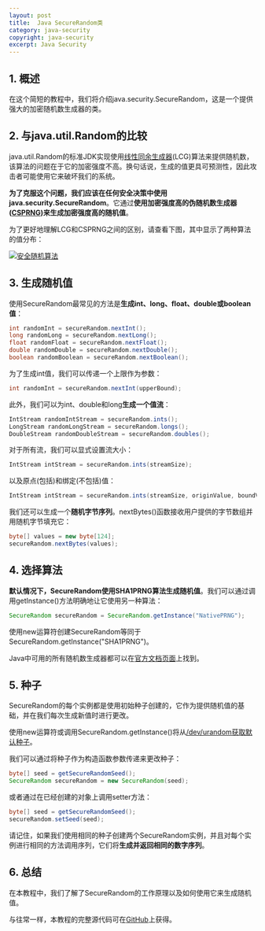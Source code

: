 ```yaml
---
layout: post
title:  Java SecureRandom类
category: java-security
copyright: java-security
excerpt: Java Security
---
```


## 1. 概述

在这个简短的教程中，我们将介绍java.security.SecureRandom，这是一个提供强大的加密随机数生成器的类。

## 2. 与java.util.Random的比较

java.util.Random的标准JDK实现使用[线性同余生成器](https://en.wikipedia.org/wiki/Linear_congruential_generator)(LCG)算法来提供随机数，该算法的问题在于它的加密强度不高。换句话说，生成的值更具可预测性，因此攻击者可能使用它来破坏我们的系统。

**为了克服这个问题，我们应该在任何安全决策中使用java.security.SecureRandom**。它通过**使用加密强度高的伪随机数生成器([CSPRNG](https://en.wikipedia.org/wiki/Cryptographically_secure_pseudorandom_number_generator))来生成加密强度高的随机值**。

为了更好地理解LCG和CSPRNG之间的区别，请查看下图，其中显示了两种算法的值分布：

[![安全随机算法](https://www.baeldung.com/wp-content/uploads/2019/07/secure_random_algorithms.png)](https://www.baeldung.com/wp-content/uploads/2019/07/secure_random_algorithms.png)

## 3. 生成随机值

使用SecureRandom最常见的方法是**生成int、long、float、double或boolean值**：

```java
int randomInt = secureRandom.nextInt();
long randomLong = secureRandom.nextLong();
float randomFloat = secureRandom.nextFloat();
double randomDouble = secureRandom.nextDouble();
boolean randomBoolean = secureRandom.nextBoolean();
```

为了生成int值，我们可以传递一个上限作为参数：

```java
int randomInt = secureRandom.nextInt(upperBound);
```

此外，我们可以为int、double和long**生成一个值流**：

```java
IntStream randomIntStream = secureRandom.ints();
LongStream randomLongStream = secureRandom.longs();
DoubleStream randomDoubleStream = secureRandom.doubles();
```

对于所有流，我们可以显式设置流大小：

```java
IntStream intStream = secureRandom.ints(streamSize);
```

以及原点(包括)和绑定(不包括)值：

```java
IntStream intStream = secureRandom.ints(streamSize, originValue, boundValue);
```

我们还可以生成一个**随机字节序列**。nextBytes()函数接收用户提供的字节数组并用随机字节填充它：

```java
byte[] values = new byte[124];
secureRandom.nextBytes(values);
```

## 4. 选择算法

**默认情况下，SecureRandom使用SHA1PRNG算法生成随机值**。我们可以通过调用getInstance()方法明确地让它使用另一种算法：

```java
SecureRandom secureRandom = SecureRandom.getInstance("NativePRNG");
```

使用new运算符创建SecureRandom等同于SecureRandom.getInstance("SHA1PRNG")。

Java中可用的所有随机数生成器都可以在[官方文档页面](https://docs.oracle.com/en/java/javase/11/docs/specs/security/standard-names.html#securerandom-number-generation-algorithms)上找到。

## 5. 种子

SecureRandom的每个实例都是使用初始种子创建的，它作为提供随机值的基础，并在我们每次生成新值时进行更改。

使用new运算符或调用SecureRandom.getInstance()将从[/dev/urandom获取默认种子](https://tersesystems.com/blog/2015/12/17/the-right-way-to-use-securerandom/)。

我们可以通过将种子作为构造函数参数传递来更改种子：

```java
byte[] seed = getSecureRandomSeed();
SecureRandom secureRandom = new SecureRandom(seed);
```

或者通过在已经创建的对象上调用setter方法：

```java
byte[] seed = getSecureRandomSeed();
secureRandom.setSeed(seed);
```

请记住，如果我们使用相同的种子创建两个SecureRandom实例，并且对每个实例进行相同的方法调用序列，它们将**生成并返回相同的数字序列**。

## 6. 总结

在本教程中，我们了解了SecureRandom的工作原理以及如何使用它来生成随机值。

与往常一样，本教程的完整源代码可在[GitHub](https://github.com/tuyucheng7/taketoday-tutorial4j/tree/master/java-core-modules/java-security-1)上获得。